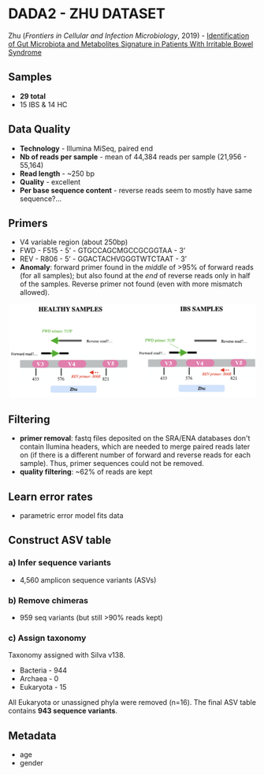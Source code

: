 # DADA2 - ZHU DATASET

Zhu (_Frontiers in Cellular and Infection Microbiology_, 2019) - [Identification of Gut Microbiota and Metabolites Signature in Patients With Irritable Bowel Syndrome][1]

[1]: https://www.frontiersin.org/articles/10.3389/fcimb.2019.00346/full 


## Samples
- **29 total**
- 15 IBS & 14 HC

## Data Quality
- **Technology** - Illumina MiSeq, paired end
- **Nb of reads per sample** - mean of 44,384 reads per sample (21,956 - 55,164)
- **Read length** - ~250 bp
- **Quality** - excellent
- **Per base sequence content** - reverse reads seem to mostly have same sequence?...


## Primers
- V4 variable region (about 250bp)
- FWD - F515 - 5’ - GTGCCAGCMGCCGCGGTAA - 3’
- REV - R806 - 5’ - GGACTACHVGGGTWTCTAAT - 3’
- **Anomaly**: forward primer found in the _middle_ of >95% of forward reads (for all samples); but also found at the _end_ of reverse reads only in half of the samples. Reverse primer not found (even with more mismatch allowed).

<p align="center">
<img src="plots-zhu/primer_anomaly.png" width="500" title="Primer-Anomaly-Schematic">
</p>


## Filtering
- **primer removal**: fastq files deposited on the SRA/ENA databases don't contain Ilumina headers, which are needed to merge paired reads later on (if there is a different number of forward and reverse reads for each sample). Thus, primer sequences could not be removed.
- **quality filtering**: \~62% of reads are kept

## Learn error rates
- parametric error model fits data

## Construct ASV table
### a) Infer sequence variants
- 4,560 amplicon sequence variants (ASVs)

### b) Remove chimeras
- 959 seq variants (but still >90% reads kept)

### c) Assign taxonomy
Taxonomy assigned with Silva v138.
- Bacteria - 944
- Archaea - 0
- Eukaryota - 15

All Eukaryota or unassigned phyla were removed (n=16). The final ASV table contains **943 sequence variants**.

## Metadata
- age
- gender



